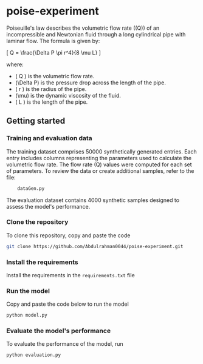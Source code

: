 # poise-experiment

Poiseuille's law describes the volumetric flow rate (\(Q\)) of an incompressible and Newtonian fluid through a long cylindrical pipe with laminar flow. The formula is given by:

\[ Q = \frac{\Delta P \pi r^4}{8 \mu L} \]

where:
- \( Q \) is the volumetric flow rate.
- \(\Delta P\) is the pressure drop across the length of the pipe.
- \( r \) is the radius of the pipe.
- \(\mu\) is the dynamic viscosity of the fluid.
- \( L \) is the length of the pipe.

## Getting started

### Training and evaluation data

The training dataset comprises 50000 synthetically generated entries. Each entry includes columns representing the parameters used to calculate the volumetric flow rate. The flow rate (Q) values were computed for each set of parameters. To review the data or create additional samples, refer to the file:

``` sh
    dataGen.py
``` 
The evaluation dataset contains 4000 synthetic samples designed to assess the model's performance.

### Clone the repository

To clone this repository, copy and paste the code

```sh
git clone https://github.com/Abdulrahman0044/poise-experiment.git
```

### Install the requirements

Install the requirements in the `requirements.txt` file

### Run the model

Copy and paste the code below to run the model

```sh
python model.py
```

### Evaluate the model's performance

To evaluate the performance of the model, run

```sh
python evaluation.py
```
  